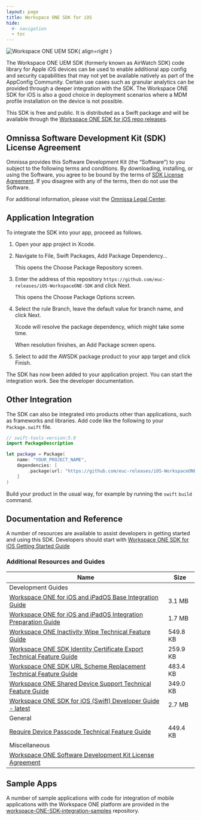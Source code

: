 ```yaml
---
layout: page
title: Workspace ONE SDK for iOS
hide:
  #- navigation
  - toc
---
```

![Workspace ONE UEM SDK](../../../assets/logos/SDK-v-lm.png){ align=right }

The Workspace ONE UEM SDK (formerly known as AirWatch SDK) code library for Apple iOS devices can be used to enable additional app config and security capabilities that may not yet be available natively as part of the AppConfig Community. Certain use cases such as granular analytics can be provided through a deeper integration with the SDK. The Workspace ONE SDK for iOS is also a good choice in deployment scenarios where a MDM profile installation on the device is not possible.

This SDK is free and public. It is distributed as a Swift package and will be available through the [Workspace ONE SDK for iOS repo releases](https://github.com/euc-releases/iOS-WorkspaceONE-SDK/releases).

## Omnissa Software Development Kit (SDK) License Agreement

Omnissa provides this Software Development Kit (the “Software”) to you subject to the following terms and conditions. By downloading, installing, or using the Software, you agree to be bound by the terms of [SDK License Agreement](https://static.omnissa.com/sites/default/files/omnissa-sdk-agreement.pdf). If you disagree with any of the terms, then do not use the Software.

For additional information, please visit the [Omnissa Legal Center](https://www.omnissa.com/legal-center/).

## Application Integration

To integrate the SDK into your app, proceed as follows.

1. Open your app project in Xcode.

2. Navigate to File, Swift Packages, Add Package Dependency...

    This opens the Choose Package Repository screen.

3. Enter the address of this repository `https://github.com/euc-releases/iOS-WorkspaceONE-SDK` and click Next.

    This opens the Choose Package Options screen.

4. Select the rule Branch, leave the default value for branch name, and click Next.

    Xcode will resolve the package dependency, which might take some time.

    When resolution finishes, an Add Package screen opens.

5. Select to add the AWSDK package product to your app target and click Finish.

The SDK has now been added to your application project. You can start the integration work. See the developer documentation.

## Other Integration

The SDK can also be integrated into products other than applications, such as frameworks and libraries. Add code like the following to your `Package.swift` file.

```swift
// swift-tools-version:5.9
import PackageDescription

let package = Package(
    name: "YOUR_PROJECT_NAME",
    dependencies: [
        .package(url: "https://github.com/euc-releases/iOS-WorkspaceONE-SDK.git", from: "24.6.0"),
    ]
)
```

Build your product in the usual way, for example by running the `swift` `build` command.

## Documentation and Reference

A number of resources are available to assist developers in getting started and using this SDK. Developers should start with [Workspace ONE SDK for iOS Getting Started Guide](getting-started.md)

### Additional Resources and Guides

| Name | Size |
|--- | --- |
| Development Guides |   |
| [Workspace ONE for iOS and iPadOS Base Integration Guide](integration/WorkspaceONE_iOS_BaseIntegration.pdf) | 3.1 MB |
| [Workspace ONE for iOS and iPadOS Integration Preparation Guide](integration/WorkspaceONE_iOS_IntegrationPreparation.pdf) | 1.7 MB |
| [Workspace ONE Inactivity Wipe Technical Feature Guide](technical/InactivityWipe.pdf) | 549.8 KB |
| [Workspace ONE SDK Identity Certificate Export Technical Feature Guide](technical/IdentityCertificateExport.pdf) | 259.9 KB |
| [Workspace ONE SDK URL Scheme Replacement Technical Feature Guide](technical/URLSchemeReplacement.pdf) | 483.4 KB |
| [Workspace ONE Shared Device Support Technical Feature Guide](technical/SharedDeviceSupport.pdf) | 349.0 KB |
| [Workspace ONE SDK for iOS (Swift) Developer Guide - latest](developer/WS1iOSDeveloperGuide.pdf) | 2.7 MB |
| General |   |
| [Require Device Passcode Technical Feature Guide](technical/RequireDevicePasscode.pdf) | 449.4 KB |
| Miscellaneous |   |
| [Workspace ONE Software Development Kit License Agreement](https://www.omnissa.com/general-terms/)

## Sample Apps

A number of sample applications with code for integration of mobile applications with the Workspace ONE platform are provided in the [workspace-ONE-SDK-integration-samples](https://github.com/euc-releases/workspace-ONE-SDK-integration-samples) repository.
